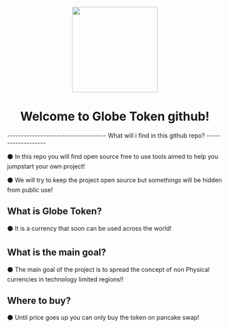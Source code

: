 <p align="center">
  <img width="200" src="https://github.com/Treyyyy0338/Globe-Token-Source-Files/blob/main/Images/Untitled44_20211016140431.png">
</p>

<h1 align="center">Welcome to Globe Token github!</h1>
------------------------------------
What will i find in this github repo?
-------------------

⚫ In this repo you will find open source free to use tools aimed to help you jumpstart your own project! 

⚫ We will try to keep the project open source but somethings will be hidden from public use!

 What is Globe Token?
-------------------

⚫ It is a currency that soon can be used across the world!

 What is the main goal?
-------------------

⚫ The main goal of the project is to spread the concept of non Physical currencies in technology limited regions!!

Where to buy? 
-------------------

⚫ Until price goes up you can only buy the token on pancake swap!

